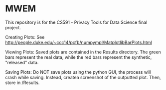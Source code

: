 # MWEM
This repository is for the CS591 - Privacy Tools for Data Science final project. 

Creating Plots:
See http://people.duke.edu/~ccc14/pcfb/numpympl/MatplotlibBarPlots.html

Viewing Plots:
Saved plots are contained in the Results directory. The green bars represent the real data, while the red bars represent the synthetic, "released" data.

Saving Plots:
Do NOT save plots using the python GUI, the process will crash while saving. Instead, createa screenshot of the outputted plot. Then, store in /Results. 

